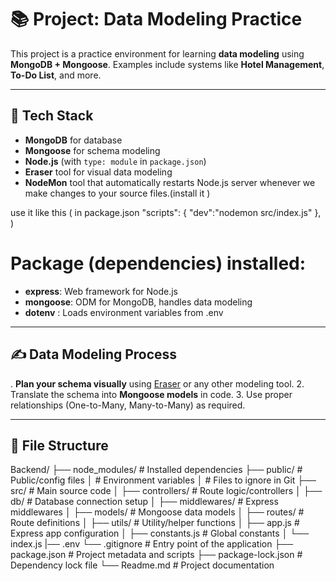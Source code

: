 # 📚 Project: Data Modeling Practice

This project is a practice environment for learning **data modeling** using **MongoDB + Mongoose**. Examples include systems like **Hotel Management**, **To-Do List**, and more.

---

## 🔧 Tech Stack

- **MongoDB** for database
- **Mongoose** for schema modeling
- **Node.js** (with `type: module` in `package.json`)
- **Eraser** tool for visual data modeling
- **NodeMon** tool that automatically restarts  Node.js server whenever we make       changes to your source files.(install it )

use it like this (
  in package.json
  "scripts": {
    "dev":"nodemon src/index.js"
  },
)

 # Package (dependencies)	installed:
  - **express**:	Web framework for Node.js
  - **mongoose**: ODM for MongoDB, handles data modeling
  - **dotenv** :	Loads environment variables from .env


---

## ✍️ Data Modeling Process

. **Plan your schema visually** using [Eraser](https://eraser.io/) or any other modeling tool.
2. Translate the schema into **Mongoose models** in code.
3. Use proper relationships (One-to-Many, Many-to-Many) as required.

---

## 📁 File Structure

Backend/
├── node_modules/              # Installed dependencies
├── public/                    # Public/config files
│                     # Environment variables
│             # Files to ignore in Git
├── src/                       # Main source code
│   ├── controllers/           # Route logic/controllers
│   ├── db/                    # Database connection setup
│   ├── middlewares/           # Express middlewares
│   ├── models/                # Mongoose data models
│   ├── routes/                # Route definitions
│   ├── utils/                 # Utility/helper functions
│   ├── app.js                 # Express app configuration
│   ├── constants.js           # Global constants
│   └── index.js 
|── .env 
└── .gitignore                # Entry point of the application
├── package.json               # Project metadata and scripts
├── package-lock.json          # Dependency lock file
└── Readme.md                  # Project documentation
